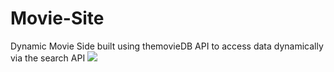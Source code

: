 # Movie-Site
Dynamic Movie Side built using themovieDB API to access data dynamically via the search API
<img src="movie-site" >
